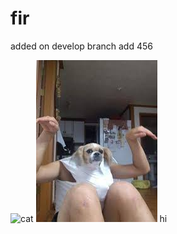 # fir

added on develop branch 
add 456

![cat](https://i.imgur.com/MwIqpS8.jpeg)
![dog](dog.jpg)
hi